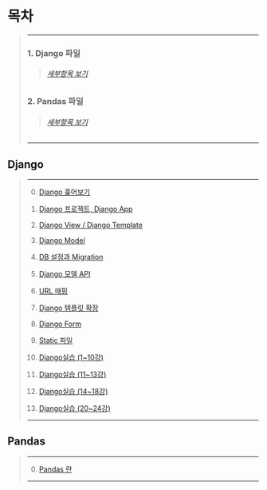 # 목차
> ---
> ### 1. Django 파일
>> ###### [세부항목 보기](https://github.com/minchan5224/TIL/tree/main/Python#django-%ED%8C%8C%EC%9D%BC)
> ### 2. Pandas 파일
>> ###### [세부항목 보기](https://github.com/minchan5224/TIL/tree/main/Python#pandas-%ED%8C%8C%EC%9D%BC)
> ---
## Django
> ---
> 0. [Django 훑어보기](https://github.com/minchan5224/TIL/blob/main/Python/Django/Django_00.md)
>
> 1. [Django 프로젝트, Django App](https://github.com/minchan5224/TIL/blob/main/Python/Django/Django_01.md)
>
> 2. [Django View / Django Template](https://github.com/minchan5224/TIL/blob/main/Python/Django/Django_02.md)
>
> 3. [Django Model](https://github.com/minchan5224/TIL/blob/main/Python/Django/Django_03.md)
>
> 4. [DB 설정과 Migration](https://github.com/minchan5224/TIL/blob/main/Python/Django/Django_04.md)
>
> 5. [Django 모델 API](https://github.com/minchan5224/TIL/blob/main/Python/Django/Django_05.md)
>
> 6. [URL 매핑](https://github.com/minchan5224/TIL/blob/main/Python/Django/Django_06.md)
>
> 7. [Django 템플릿 확장](https://github.com/minchan5224/TIL/blob/main/Python/Django/Django_07.md)
>
> 8. [Django Form](https://github.com/minchan5224/TIL/blob/main/Python/Django/Django_08.md)
>
> 9. [Static 파일](https://github.com/minchan5224/TIL/blob/main/Python/Django/Django_09.md)
>
> 10. [Django실습 (1~10강)](https://github.com/minchan5224/TIL/blob/main/Python/Django/Django_10.md)
>
> 11. [Django실습 (11~13강)](https://github.com/minchan5224/TIL/blob/main/Python/Django/Django_11.md)
>
> 12. [Django실습 (14~18강)](https://github.com/minchan5224/TIL/blob/main/Python/Django/Django_12.md)
>
> 13. [Django실습 (20~24강)](https://github.com/minchan5224/TIL/blob/main/Python/Django/Django_13.md)
>
> ---
## Pandas
> ---
> 0. [Pandas 란](https://github.com/minchan5224/TIL/blob/main/Python/Pandas/Pandas_00.md)
>
> ---
